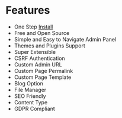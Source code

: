 # Features 
  - One Step [Install](https://boidcms.github.io/#/install)
  - Free and Open Source
  - Simple and Easy to Navigate Admin Panel
  - Themes and Plugins Support
  - Super Extensible
  - CSRF Authentication
  - Custom Admin URL
  - Custom Page Permalink
  - Custom Page Template
  - Blog Option
  - File Manager
  - SEO Friendly
  - Content Type
  - GDPR Compliant
